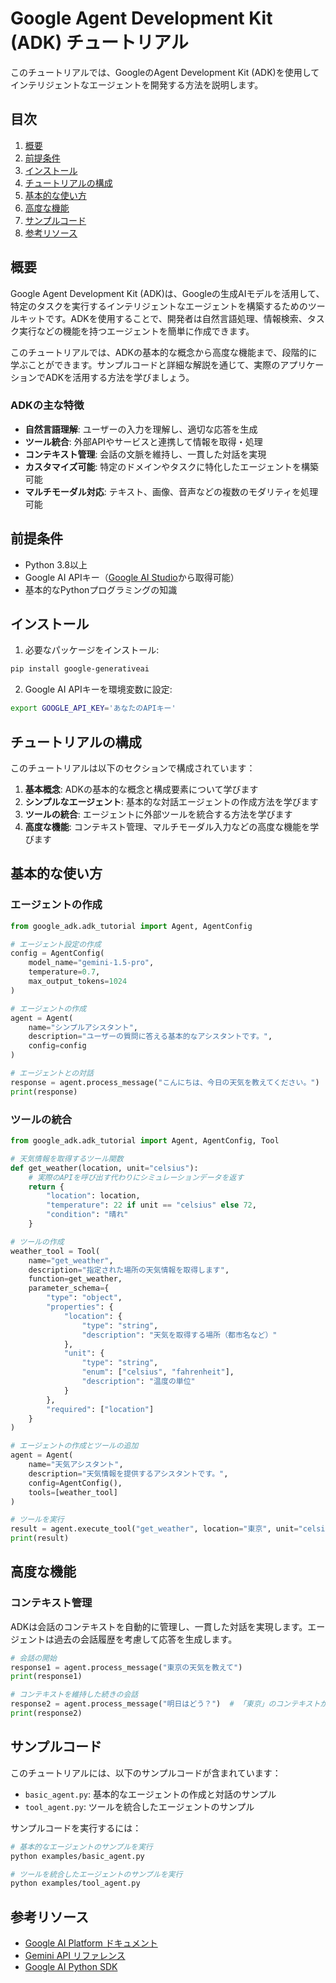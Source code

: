 # Google Agent Development Kit (ADK) チュートリアル

このチュートリアルでは、GoogleのAgent Development Kit (ADK)を使用してインテリジェントなエージェントを開発する方法を説明します。

## 目次

1. [概要](#概要)
2. [前提条件](#前提条件)
3. [インストール](#インストール)
4. [チュートリアルの構成](#チュートリアルの構成)
5. [基本的な使い方](#基本的な使い方)
6. [高度な機能](#高度な機能)
7. [サンプルコード](#サンプルコード)
8. [参考リソース](#参考リソース)

## 概要

Google Agent Development Kit (ADK)は、Googleの生成AIモデルを活用して、特定のタスクを実行するインテリジェントなエージェントを構築するためのツールキットです。ADKを使用することで、開発者は自然言語処理、情報検索、タスク実行などの機能を持つエージェントを簡単に作成できます。

このチュートリアルでは、ADKの基本的な概念から高度な機能まで、段階的に学ぶことができます。サンプルコードと詳細な解説を通じて、実際のアプリケーションでADKを活用する方法を学びましょう。

### ADKの主な特徴

- **自然言語理解**: ユーザーの入力を理解し、適切な応答を生成
- **ツール統合**: 外部APIやサービスと連携して情報を取得・処理
- **コンテキスト管理**: 会話の文脈を維持し、一貫した対話を実現
- **カスタマイズ可能**: 特定のドメインやタスクに特化したエージェントを構築可能
- **マルチモーダル対応**: テキスト、画像、音声などの複数のモダリティを処理可能

## 前提条件

- Python 3.8以上
- Google AI APIキー（[Google AI Studio](https://ai.google.dev/)から取得可能）
- 基本的なPythonプログラミングの知識

## インストール

1. 必要なパッケージをインストール:

```bash
pip install google-generativeai
```

2. Google AI APIキーを環境変数に設定:

```bash
export GOOGLE_API_KEY='あなたのAPIキー'
```

## チュートリアルの構成

このチュートリアルは以下のセクションで構成されています：

1. **基本概念**: ADKの基本的な概念と構成要素について学びます
2. **シンプルなエージェント**: 基本的な対話エージェントの作成方法を学びます
3. **ツールの統合**: エージェントに外部ツールを統合する方法を学びます
4. **高度な機能**: コンテキスト管理、マルチモーダル入力などの高度な機能を学びます

## 基本的な使い方

### エージェントの作成

```python
from google_adk.adk_tutorial import Agent, AgentConfig

# エージェント設定の作成
config = AgentConfig(
    model_name="gemini-1.5-pro",
    temperature=0.7,
    max_output_tokens=1024
)

# エージェントの作成
agent = Agent(
    name="シンプルアシスタント",
    description="ユーザーの質問に答える基本的なアシスタントです。",
    config=config
)

# エージェントとの対話
response = agent.process_message("こんにちは、今日の天気を教えてください。")
print(response)
```

### ツールの統合

```python
from google_adk.adk_tutorial import Agent, AgentConfig, Tool

# 天気情報を取得するツール関数
def get_weather(location, unit="celsius"):
    # 実際のAPIを呼び出す代わりにシミュレーションデータを返す
    return {
        "location": location,
        "temperature": 22 if unit == "celsius" else 72,
        "condition": "晴れ"
    }

# ツールの作成
weather_tool = Tool(
    name="get_weather",
    description="指定された場所の天気情報を取得します",
    function=get_weather,
    parameter_schema={
        "type": "object",
        "properties": {
            "location": {
                "type": "string",
                "description": "天気を取得する場所（都市名など）"
            },
            "unit": {
                "type": "string",
                "enum": ["celsius", "fahrenheit"],
                "description": "温度の単位"
            }
        },
        "required": ["location"]
    }
)

# エージェントの作成とツールの追加
agent = Agent(
    name="天気アシスタント",
    description="天気情報を提供するアシスタントです。",
    config=AgentConfig(),
    tools=[weather_tool]
)

# ツールを実行
result = agent.execute_tool("get_weather", location="東京", unit="celsius")
print(result)
```

## 高度な機能

### コンテキスト管理

ADKは会話のコンテキストを自動的に管理し、一貫した対話を実現します。エージェントは過去の会話履歴を考慮して応答を生成します。

```python
# 会話の開始
response1 = agent.process_message("東京の天気を教えて")
print(response1)

# コンテキストを維持した続きの会話
response2 = agent.process_message("明日はどう？")  # 「東京」のコンテキストが維持される
print(response2)
```

## サンプルコード

このチュートリアルには、以下のサンプルコードが含まれています：

- `basic_agent.py`: 基本的なエージェントの作成と対話のサンプル
- `tool_agent.py`: ツールを統合したエージェントのサンプル

サンプルコードを実行するには：

```bash
# 基本的なエージェントのサンプルを実行
python examples/basic_agent.py

# ツールを統合したエージェントのサンプルを実行
python examples/tool_agent.py
```

## 参考リソース

- [Google AI Platform ドキュメント](https://ai.google.dev/)
- [Gemini API リファレンス](https://ai.google.dev/gemini-api/docs)
- [Google AI Python SDK](https://github.com/google/generative-ai-python)
